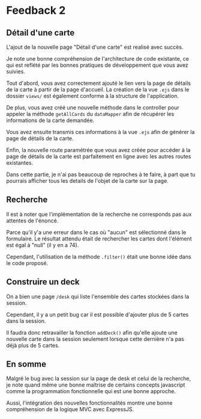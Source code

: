 # Feedback 2

## Détail d'une carte

L'ajout de la nouvelle page "Détail d'une carte" est realisé avec succès.

Je note une bonne compréhension de l'architecture de code existante, ce qui est reflété par les bonnes pratiques de développement que vous avez suivies.

Tout d'abord, vous avez correctement ajouté le lien vers la page de détails de la carte à partir de la page d'accueil. La création de la vue `.ejs` dans le dossier `views/` est également conforme à la structure de l'application.

De plus, vous avez créé une nouvelle méthode dans le controller pour appeler la méthode `getAllCards` du `dataMapper` afin de récupérer les informations de la carte demandée.

Vous avez ensuite transmis ces informations à la vue `.ejs` afin de générer la page de détails de la carte.

Enfin, la nouvelle route paramétrée que vous avez créée pour accéder à la page de détails de la carte est parfaitement en ligne avec les autres routes existantes.


Dans cette partie, je n'ai pas beaucoup de reproches à te faire, à part que tu pourrais afficher tous les details de l'objet de la carte sur la page.


## Recherche

Il est à noter que l'implémentation de la recherche ne corresponds pas aux attentes de l'énoncé.

Parce qu'il y'a une erreur dans le cas où "aucun" est sélectionné dans le formulaire. Le résultat attendu était de rechercher les cartes dont l'élément est égal à "null" (il y en a 74).

Cependant, l'utilisation de la méthode `.filter()` était une bonne idée dans le code proposé.


## Construire un deck

On a bien une page `/desk` qui liste l'ensemble des cartes stockées dans la session.

Cependant, il y a un petit bug car il est possible d'ajouter plus de 5 cartes dans la session.

Il faudra donc retravailler la fonction `addDeck()` afin qu'elle ajoute une nouvelle carte dans la session seulement lorsque cette dernière n'a pas déjà plus de 5 cartes.

## En somme

Malgré le bug avec la session sur la page de desk et celui de la recherche, je note quand même une bonne maîtrise de certains concepts javascript comme la programmation fonctionnelle qui est une bonne approche.

Aussi, l'intégration des nouvelles fonctionnalités montre une bonne compréhension de la logique MVC avec ExpressJS.